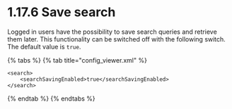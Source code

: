 # 1.17.6 Save search

Logged in users have the possibility to save search queries and retrieve them later. This functionality can be switched off with the following switch. The default value is `true`.

{% tabs %}
{% tab title="config\_viewer.xml" %}
```markup
<search>
    <searchSavingEnabled>true</searchSavingEnabled>
</search>
```
{% endtab %}
{% endtabs %}

